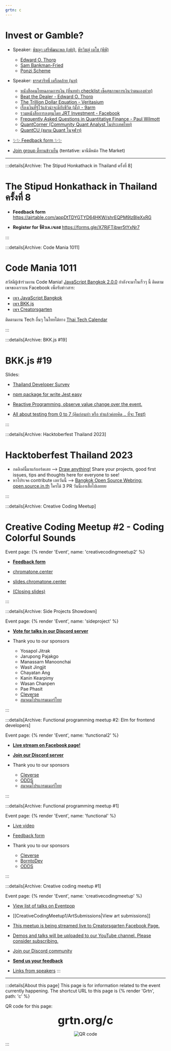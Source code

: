 ```yaml
---
grtn: c
---
```


# Invest or Gamble?

- Speaker: [พิชญา เสรีพัฒนะพล (เฟย์)](https://www.facebook.com/fay.pichaya.3), [พีรวิชญ์ เตโช (พีพี)](https://www.facebook.com/prim.pimlada)
  - [Edward O. Thorp](https://en.wikipedia.org/wiki/Edward_O._Thorp) 
  - [Sam Bankman-Fried](https://en.wikipedia.org/wiki/Sam_Bankman-Fried) 
  - [Ponzi Scheme](https://www.investopedia.com/terms/p/ponzischeme.asp#:~:text=A%20Ponzi%20scheme%20is%20an,returns%20earned%20by%20early%20investors.) 

- Speaker: [ธรรศวริทธิ์ เครือคล้าย  (นท)](https://www.facebook.com/touchvaritnote)
  - [หนังสือคนไทยฉลาดการเงิน (ที่นททำ checklist เช็คสุขภาพการเงินว่าตนเองห่วย)](https://www.naiin.com/product/detail/545699)
  - [Beat the Dealer - Edward O. Thorp](https://www.amazon.com/Beat-Dealer-Winning-Strategy-Twenty-One/dp/0394703103)
  - [The Trillion Dollar Equation - Veritasium](https://www.youtube.com/watch?v=A5w-dEgIU1M)
  - [เรื่องเงินที่รู้ไว้แล้วน่าจะดีกับชีวิต (มั้ง) - 9arm](https://www.youtube.com/watch?v=B-_Or8UPS88)
  - [รวมหนังสือการลงทุนโดย JRT Investment - Facebook](https://www.facebook.com/share/p/AKqvXfLT4a1RyT6F/?mibextid=oFDknk)
  - [Frequently Asked Questions in Quantitative Finance - Paul Wilmott](https://www.amazon.com/Frequently-Asked-Questions-Quantitative-Finance/dp/0470748753)
  - [QuantCorner (Community Quant Analyst ในประเทศไทย)](https://www.facebook.com/quantcornerthailand/) 
  - [QuantCU (ชมรม Quant ในจุฬาฯ)](https://quant-cu.github.io/)

- [✨✨ Feedback form ✨✨](https://docs.google.com/forms/d/e/1FAIpQLSe44oI_z3fBXaJDTQ55d6k1hmToOGbetwywqDYErtbyrFEktQ/viewform?usp=sf_link)

- [Join group ตี้ทานข้าวเย็น](https://m.me/j/AbYH9YOGPKImFSAH/) (tentative: มานีมีหม้อ The Market)

---

:::details[Archive: The Stipud Honkathack in Thailand ครั้งที่ 8]

# The Stipud Honkathack in Thailand ครั้งที่ 8

- **Feedback form** <https://airtable.com/appDtTDYGTYD64HKW/shrEQPM9lzBleXxRG>

- **Register for ซีคิวเค.เจเอส** <https://forms.gle/X7RjFTibwr5tYxNr7>

:::

:::details[Archive: Code Mania 1011]

# Code Mania 1011

สวัสดีผู้เข้าร่วมงาน Code Mania! [JavaScript Bangkok 2.0.0](https://javascriptbangkok.com/) กำลังจะมาในเร็วๆ นี้ ติดตามเพจของเราบน Facebook เพื่อรับข่าวสาร:

- [เพจ JavaScript Bangkok](https://www.facebook.com/javascriptbangkok)
- [เพจ BKK.js](https://www.facebook.com/bkkjs.community)
- [เพจ Creatorsgarten](https://www.facebook.com/creatorsgarten)

ติดตามงาน Tech อื่นๆ ในไทยได้ทาง [Thai Tech Calendar](https://th.techcal.dev/)

:::

:::details[Archive: BKK.js #19]

# BKK.js #19

Slides:

- [Thailand Developer Survey](https://docs.google.com/presentation/d/11rlLhgPE7bWd50ojoQW_xtSxhXdHgk8BRGyWRUaYCyI/edit?usp=drivesdk)

- [npm package for write Jest easy](https://bit.ly/47NUB4Z)

- [Reactive Programming, observe value change over the event.](https://www.canva.com/design/DAF6bm3NBkE/RjTRj9ldRMinL-oV0oCYXw/view?utm_content=DAF6bm3NBkE&utm_campaign=designshare&utm_medium=link&utm_source=editor)

- [All about testing from 0 to 7 (คิดก่อนทำ หรือ ทำแล้วค่อยคิด .. ที่จะ Test)](https://speakerdeck.com/up1/javascript-testing-every-day)

:::

:::details[Archive: Hacktoberfest Thailand 2023]

# Hacktoberfest Thailand 2023

- กดลิงค์นี้มาแก้บอร์ดเลย --> [Draw anything!](https://grtn.org/e/htbf2023/board) Share your projects, good first issues, tips and thoughts here for everyone to see!
- หาโปรเจค contribute เลยวันนี้ --> [Bangkok Open Source Webring: open.source.in.th](https://open.source.in.th) ใครได้ 3 PR วันนี้เอาเสื้อไปเลยยย

:::

:::details[Archive: Creative Coding Meetup]

# Creative Coding Meetup #2 - Coding Colorful Sounds

Event page: {% render 'Event', name: 'creativecodingmeetup2' %}

- [**Feedback form**](https://forms.gle/8SZfGsApQktq5Npy7)

- [chromatone.center](https://chromatone.center)

- [slides.chromatone.center](https://slides.chromatone.center)

- [(Closing slides)](https://docs.google.com/presentation/d/126fBX7Y_-309zoCwS1JWJ9um8R5UsLQxqFYu961_jNM/edit#slide=id.p)

:::

:::details[Archive: Side Projects Showdown]

Event page: {% render 'Event', name: 'sideproject' %}

- [**Vote for talks in our Discord server**](https://grtn.org/dc)

- Thank you to our sponsors
  - Yosapol Jitrak
  - Jarupong Pajakgo
  - Manassarn Manoonchai
  - Wasit Jingjit
  - Chayatan Ang
  - Kanin Kearpimy
  - Wasan Chanpen
  - Pae Phasit
  - [Cleverse](https://cleverse.com/)
  - [สมาคมโปรแกรมเมอร์ไทย](https://www.facebook.com/ThaiProgrammerSociety)

:::

:::details[Archive: Functional programming meetup #2: Elm for frontend developers]

Event page: {% render 'Event', name: 'functional2' %}

- [**Live stream on Facebook page!**](https://www.facebook.com/creatorsgarten/videos/292021870055011/)

- [**Join our Discord server**](https://grtn.org/dc)

- Thank you to our sponsors

   - [Cleverse](https://cleverse.com/)
   - [ODDS](https://medium.com/odds-team)
   - [สมาคมโปรแกรมเมอร์ไทย](https://www.facebook.com/ThaiProgrammerSociety)

:::

:::details[Archive: Functional programming meetup #1]

Event page: {% render 'Event', name: 'functional' %}

- [Live video](https://www.facebook.com/creatorsgarten/videos/973668987143376/)

- [Feedback form](https://forms.gle/KyrbE48WkmsneGdk6)

- Thank you to our sponsors

   - [Cleverse](https://cleverse.com/)
   - [BorntoDev](https://www.borntodev.com/)
   - [ODDS](https://medium.com/odds-team)

:::

:::details[Archive: Creative coding meetup #1]

Event page: {% render 'Event', name: 'creativecodingmeetup' %}

- [View list of talks on Eventpop](https://www.eventpop.me/e/14949/creative-coding-meetup)

- [[CreativeCodingMeetup1/ArtSubmissions|View art submissions]]

- [This meetup is being streamed live to Creatorsgarten Facebook Page.](https://grtn.org/fb)

- [Demos and talks will be uploaded to our YouTube channel. Please consider subscribing.](https://grtn.org/yt)

- [Join our Discord community](https://grtn.org/dc)

- [**Send us your feedback**](https://forms.gle/fw5r22fDEQSxAbLx6)

- [Links from speakers](https://docs.google.com/document/d/1Thn5DlctsLyH_EijePnBeOq9nynv8EH3eESSsV4BK1g/edit)
:::

---

:::details[About this page]
This page is for information related to the event currently happening. The shortcut URL to this page is {% render 'Grtn', path: 'c' %}

QR code for this page:

<p style="text-align:center"><span style="font-size:2.5em"><strong>grtn.org/c</strong></span></p>

<p style="text-align:center"><img src="https://user-images.githubusercontent.com/193136/235849308-a3260282-b1f2-402b-a8eb-bfd4ab73a479.png" alt="QR code" style="max-width: 480px; margin: 0 auto"></p>
:::

